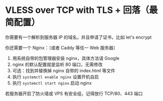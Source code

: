 # VLESS over TCP with TLS + 回落（最简配置）

你需要有一个解析到服务器 IP 的域名，并且申请了证书，比如 let's encrypt

你还需要一个 Nginx：（或者 Caddy 等任一 Web 服务器）

1. 用系统自带的包管理器安装 nginx，具体方法请 Google
2. nginx 的默认配置就是监听 80 端口，无需修改
3. 可选：找到并替换掉 nginx 自带的 index.html 等文件
4. 执行 `systemctl enable nginx` 设置开机自启
5. 执行 `systemctl start nginx` 启动 nginx

若服务器开启了防火墙或 VPS 有安全组，记得放行 TCP/80、443 端口
